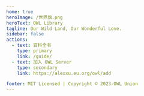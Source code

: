 ```yaml
---
home: true
heroImage: /世界旗.png
heroText: OWL Library
tagline: Our Wild Land, Our Wonderful Love.
sidebar: false
actions:
  - text: 百科全书
    type: primary 
    link: /guide/
  - text: 加入 OWL Server
    type: secondary
    link: https://alexxu.eu.org/owl/add

footer: MIT Licensed | Copyright © 2023-OWL Union
---
```

